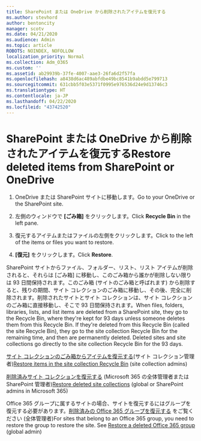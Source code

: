 ```yaml
---
title: SharePoint または OneDrive から削除されたアイテムを復元する
ms.author: stevhord
author: bentoncity
manager: scotv
ms.date: 04/21/2020
ms.audience: Admin
ms.topic: article
ROBOTS: NOINDEX, NOFOLLOW
localization_priority: Normal
ms.collection: Adm_O365
ms.custom: ''
ms.assetid: ab29939b-37fe-4007-aae3-26fa6d2f57fa
ms.openlocfilehash: a8438d6ac489abfdbe49bc8541b9abdd5e799713
ms.sourcegitcommit: 631cbb5f03e5371f0995e976536d24e9d13746c3
ms.translationtype: HT
ms.contentlocale: ja-JP
ms.lasthandoff: 04/22/2020
ms.locfileid: "43742520"
---
```

# <a name="restore-deleted-items-from-sharepoint-or-onedrive"></a><span data-ttu-id="d660c-102">SharePoint または OneDrive から削除されたアイテムを復元する</span><span class="sxs-lookup"><span data-stu-id="d660c-102">Restore deleted items from SharePoint or OneDrive</span></span>

1. <span data-ttu-id="d660c-103">OneDrive または SharePoint サイトに移動します。</span><span class="sxs-lookup"><span data-stu-id="d660c-103">Go to your OneDrive or the SharePoint site.</span></span>
    
2. <span data-ttu-id="d660c-104">左側のウィンドウで **[ごみ箱]** をクリックします。</span><span class="sxs-lookup"><span data-stu-id="d660c-104">Click **Recycle Bin** in the left pane.</span></span> 
    
3. <span data-ttu-id="d660c-105">復元するアイテムまたはファイルの左側をクリックします。</span><span class="sxs-lookup"><span data-stu-id="d660c-105">Click to the left of the items or files you want to restore.</span></span>
    
4. <span data-ttu-id="d660c-106">**[復元]** をクリックします。</span><span class="sxs-lookup"><span data-stu-id="d660c-106">Click **Restore**.</span></span> 
    
<span data-ttu-id="d660c-p101">SharePoint サイトからファイル、フォルダー、リスト、リスト アイテムが削除されると、それらは [ごみ箱] に移動し、このごみ箱から誰かが削除しない限りは 93 日間保持されます。このごみ箱 (サイトのごみ箱と呼ばれます) から削除すると、残りの期間、サイト コレクションのごみ箱に移動し、その後、完全に削除されます。削除されたサイトとサイト コレクションは、サイト コレクションのごみ箱に直接移動し、そこで 93 日間保持されます。</span><span class="sxs-lookup"><span data-stu-id="d660c-p101">When files, folders, libraries, lists, and list items are deleted from a SharePoint site, they go to the Recycle Bin, where they're kept for 93 days unless someone deletes them from this Recycle Bin. If they're deleted from this Recycle Bin (called the site Recycle Bin), they go to the site collection Recycle Bin for the remaining time, and then are permanently deleted. Deleted sites and site collections go directly to the site collection Recycle Bin for the 93 days.</span></span>
  
<span data-ttu-id="d660c-110">[サイト コレクションのごみ箱からアイテムを復元する](https://go.microsoft.com/fwlink/?linkid=867800)(サイト コレクション管理者)</span><span class="sxs-lookup"><span data-stu-id="d660c-110">[Restore items in the site collection Recycle Bin](https://go.microsoft.com/fwlink/?linkid=867800) (site collection admins)</span></span> 
  
<span data-ttu-id="d660c-111">[削除済みサイト コレクションを復元する](https://go.microsoft.com/fwlink/?linkid=867660) (Microsoft 365 の全体管理者または SharePoint 管理者)</span><span class="sxs-lookup"><span data-stu-id="d660c-111">[Restore deleted site collections](https://go.microsoft.com/fwlink/?linkid=867660) (global or SharePoint admins in Microsoft 365)</span></span> 
  
<span data-ttu-id="d660c-p102">Office 365 グループに属するサイトの場合、サイトを復元するにはグループを復元する必要があります。[削除済みの Office 365 グループを復元する](https://go.microsoft.com/fwlink/?linkid=867802) をご覧ください (全体管理者)</span><span class="sxs-lookup"><span data-stu-id="d660c-p102">For sites that belong to an Office 365 group, you need to restore the group to restore the site. See [Restore a deleted Office 365 group](https://go.microsoft.com/fwlink/?linkid=867802) (global admin)</span></span> 
  

